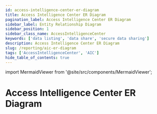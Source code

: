 ```yaml
---
id: access-intelligence-center-er-diagram
title: Access Intelligence Center ER Diagram
pagination_label: Access Intelligence Center ER Diagram
sidebar_label: Entity Relationship Diagram
sidebar_position: 1
sidebar_class_name: AccessIntelligenceCenter
keywords: ['data listing', 'data share', 'secure data sharing']
description: Access Intelligence Center ER Diagram
slug: /reporting/aic-er-diagram
tags: ['AccessIntelligenceCenter', 'AIC']
hide_table_of_contents: true
---
```


import MermaidViewer from '@site/src/components/MermaidViewer';

# Access Intelligence Center ER Diagram

<!-- Identity Attributes are to be worked on later because there are no current default values -->

<MermaidViewer diagram='erDiagram
    IDENTITY_ATTRIBUTE {
        varchar IDENTITY_ID "This contains the unique identifier for the identity"
        varchar DisplayName "This is the user friendly label for the Identity"
        varchar FirstName "This is the first name of the Identity"
        varchar IdentityState "This shows if the state of the identity is active"
        varchar Country "Identity Country"
        varchar Department "Identity Department"
        varchar Email "Identity email"
        varchar LastName "This is the last name of the Identity"
        varchar Manager "This contains the name of the Identity Manager"
        varchar PersonalEmail "This is the Identity personal email"
        varchar IdentificationNumber "This is the unique id number for the identity"
        boolean Inactive "This shows if the state of the identity is inactive or not"
        varchar JobTitle "Identity Job title"
        varchar uid "This is the unique label for the Identity"
        varchar Phone "Identity phone number"
        varchar Location "Identity Location"
        varchar StartDate "This shows the start date of the identity"
        varchar EndDate "This shows the end date of the identity"
        varchar WorkPhone "Identity work phone number"
    }
    IDENTITY_ROLES_FULL {
        varchar IDENTITY_ID "This is the unique identifier for the Identity"
        varchar ROLE_ID "This is the unique identifier for the Role"
        varchar ROLE_NAME "This is the human-readable name of the Role"
        varchar ROLE_DISPLAY_NAME "This is the user friendly label for the Role"
        varchar ROLE_DESCRIPTION "This is a short description for the Role"
        varchar ROLE_CREATED_DATE "This is the Role created date"
        varchar ROLE_UPDATED_DATE "This is the Role modified date"
        varchar ROLE_DELETED_DATE "TThis is the Role deleted date"
        varchar ROLE_IS_ASSIGNABLE "This is a boolean value to show if the role is assignable"
        timestamp ROLE_SYNC_DATE "This is the date the Role data was synced to the table"
    }
    IDENTITY {
        varchar TENANT_ID "This is the unique identifier of customer organization"
        varchar IDENTITY_ID "This is the unique identifier for the Identity"
        timestamp IDENTITY_CREATED "This is the Identity created date"
        timestamp IDENTITY_UPDATED "This is the Identity modified date"
        varchar NAME "This is the human-readable name of the Identity"
        varchar DISPLAY_NAME "This is the user friendly label for the Identity; usually First Name Last Name"
        varchar MANAGERS_NAME "This is the managers name for the Identity"
        varchar EMAIL "This is the Identity email"
        varchar STATUS "This is the Identity status"
        varchar JOB_TITLE "This is the Identity job title"
        varchar LOCATION "This is the Identity location"
        varchar LOCATION_CODE "This is the Identity location code"
        varchar DEPARTMENT "This is the Identity department"
        varchar IDENTITY_CREATED_MONTH_SORT "This is the field to sort charts based on the month an Identity was created"
        number IDENTITY_CREATED_WEEK_SORT "This is the field to sort charts based on the week an Identity was created"
        timestamp IDENTITY_SYNC_DATE "This is the date the data was synced to the table"
    }
    ACCESS_PROFILE {
        varchar IDENTITY_ID "This is the unique identifier for the Identity"
        varchar ACCESS_PROFILE_ID "This is the unique identifier for the Access Profile"
        varchar ACCESS_PROFILE_SOURCE_ID "This is the unique identifier for the Access Profile Source"
        varchar ACCESS_PROFILE_NAME "This is the human-readable name of the Access Profile"
        varchar ACCESS_PROFILE_DISPLAY_NAME "This is the user friendly label for the Access Profile"
        varchar ACCESS_PROFILE_DESCRIPTION "This is a short description for the Access Profile"
        timestamp ACCESS_PROFILE_CREATED_DATE "This is the Access Profile created date"
        timestamp ACCESS_PROFILE_UPDATED_DATE "This is the Access Profile modified date"
        timestamp ACCESS_PROFILE_DELETED_DATE "This is the Access Profile deleted date"
        varchar ACCESS_PROFILE_IS_ASSIGNABLE "This is a boolean value to show if the Access Profile is assignable"
        timestamp ACCESS_PROFILE_SYNC_DAE "This is the date the data was synced to the table"
    }
    ACCESS_PROFILES_SOURCE {
        varchar ACCESS_PROFILE_SOURCE_ID "This is the unique identifier for the Access Profile Source"
        varchar ACCESS_PROFILE_SOURCE_DISPLAY_NAME "This is the user friendly label for the Access Profile Source"
        varchar ACCESS_PROFILE_SOURCE_TYPE "This is the type associated to the Access Profile Source"
        varchar ACCESS_PROFILE_SOURCE_CONNECTOR "This is the connector associated to the Access Profile Source"
        timestamp ACCESS_PROFILE_SOURCE_DELETED_DATE "This is the Access Profile Source deleted date" 
        timestamp ACCESS_PROFILE_SOURCE_SYNC_DATE "This is the date the data was synced to the table"
    }
    ACCOUNT {
        varchar IDENTITY_ID "This is the unique identifier for the Identity"
        varchar ACCOUNT_ID "This is the unique identifier for the Account"
        varchar NATIVE_IDENTITY "This is the name of the Native Identity of the Accont"
        varchar ACCOUNT_DISPLAY_NAME "This is the user friendly label for the Account"
        varchar ACCOUNT_SOURCE_ID "This is the unique identifier for the Account source"
        varchar ACCOUNT_SOURCE_DISPLAY_NAME "This is the user friendly label for the Account Source"
        varchar ACCOUNT_SOURCE_TYPE "This is the type associated to the Account Source"
        varchar ACCOUNT_STATUS "This shows the status of the Account"
    }
    ACCOUNT_SOURCE {
        varchar ACCOUNT_SOURCE_ID "This is the unique identifier for the Account Source"
        varchar ACCOUNT_SOURCE_CONNECTOR "This is the connector associated to the Account Source"
        timestamp ACCOUNT_SOURCE_DELETED_DATE "This is the Account Source deleted date" 
        timestamp ACCOUNT_SOURCE_SYNC_DATE "This is the date the data was synced to the table"
    }
    IDENTITY_APP {
        varchar IDENTITY_ID "This is the unique identifier for the Identity"
        varchar APP_ID "This is the unique identifier for the App"
        varchar APP_DELETED_DATE "This is the App deleted date"
        varchar APP_DISPLAY_NAME "This is the user friendly label for the App"
        varchar APP_DESCRIPTION "This is a short description for the App"
        timestamp APP_SYNC_DATE "This is the date the data was synced to the table"
    }
    IDENTITY_ENTITLEMENTS_FULL {
        varchar IDENTITY_ID "This is the unique identifier for the Identity"
        varchar ENTITLEMENT_ID "This is the unique identifier for the Entitlement"
        varchar ENTITLEMENT_DISPLAY_NAME "This is the user friendly label for the Entitlement"
        timestamp ENTITLEMENT_DELETED_DATE "This is the Entitlement deleted date"
        timestamp ENTITLEMENT_CREATED_DATE "This is the Entitlement created date"
        timestamp ENTITLEMENT_UPDATED_DATE "This is the Entitlement modified date"
        varchar ENTITLEMENT_ATTRIBUTE "This is the attribute associated with the Entitlement"
        varchar ENTITLEMENT_VALUE "This is the actual value of the attribute associated with the Entitlement"
        varchar ENTITLEMENT_SOURCE_ID "This is the user friendly label for the Entitlement source"
        varchar ENTITLEMENT_SOURCE_DISPLAY_NAME "This is the user friendly label for the Entitlement Source"
        varchar ENTITLEMENT_TYPE "This is the user friendly label for the Entitlement"
        timestamp ENTITLEMENT_DESCRIPTION "This is the Entitlement created date"
        timestamp ENTITLEMENT_IS_REQUESTABLE "This is the Entitlement modified date"
        timestamp ENTITLEMENT_SYNC_DATE "This is the attribute associated with the Entitlement"
    }
    IDENTITY_ENTITLEMENT_SOURCE {
        varchar ENTITLEMENT_SOURCE_ID "This is the unique identifier for the Entitlement Source"
        varchar ENTITLEMENT_SOURCE_TYPE "This is the type associated with the Entitlement Source"
        varchar ENTITLEMENT_SOURCE_CONNECTOR "This is the connector associated with the Entitlement Source"
        timestamp ENTITLEMENT_SOURCE_DELETED_DATE "This is the Entitlement Source deleted date" 
        timestamp ENTITLEMENT_SOURCE_SYNC_DATE "This is the date the data was synced to the table"
    }
    ACCESS_REQUEST_DURATION {
        varchar IDENTITY_ID "This is the unique identifier for the Identity"
        varchar DURATION_HOURS "This is the duration in hours from the create date to the end date of an Identity Access Request"
    }
    CERTIFICATION_ITEM {
        varchar CERTIFICATION_ID "This is the unique identifier for the Certification"
        varchar REVIEWER_ID "This is the Identity ID of the Certifier"
        varchar IDENTITY_ID "This is the unique identifier for the Identity"
        varchar CERTIFICATION_ITEM_ID "This is the unique identifier for the Certification Item"
        timestamp CREATED_DATE "This is the date a Certification Item was created"
        timestamp UPDATED_DATE "This is the date a Certification Item was last modified"
        timestamp DELETED_DATE "This is the date a Certification Item was deleted"
        varchar CERTIFICATION_ITEM_ACCOUNT_ID "This is the unique identifier for the Certification Item account"
        varchar APPLICATION_ID "This is the unique identifier for the Application"
        varchar REVIEWED_ID "This is the unique identifier of the reviewed Identity"
        varchar REVIEWED_TYPE "This is the reviewed element of the Certification"
        varchar REVIEWED_DISPLAY_NAME "This is the user friendly label for the reviewed Cetification Item"
        varchar TYPE "This contains the type of the Certification Item, if any"
        varchar SUB_TYPE "This contains the sub type of the Certification Item, if any"
        timestamp COMPLETED_DATE "This is the date a Certification Item is completed"
        timestamp DECISION_DATE "This is the date a Certification Item reaches a decision"
        boolean APPROVED "This is the date a Certification Item is approved"
        boolean REJECTED "This is a boolean value for the rejection status of a Certification"
        varchar CERTIFICATION_ITEM_STATUS "This is the status of the Certification Item"
        varchar DECISION "This is the decision made on the Certification Item"
        varchar BULK "This is the bulk nature of the Certification Item"
        boolean REMEDIATED "This tells if the Certification Item was remediated or not"
        boolean PRIVILEGED "This tells if the Certification Item was privileged or not"
        varchar REMEDIATION_ACTION "This is the remediated action on the Certification Item"
        varchar MITIGATION_EXPIRATION "This shows if the mitigation for the Certification Item has expired or not"
        varchar CERTIFICATION_NATIVE_IDENTITY "This is the native identity name for the Certification Item"
        varchar INSTANCE "This is the instance of the Certifier Item"
        boolean ACCOUNT_ONLY "This tells if the Cerification Item is account_only or not"
        varchar NEW_ACCESS "This tells if the Cerification Item has new_access properties"
        varchar POLICY_NAME "This is the name of the policy associated with the Cerification Item"
        varchar CONSTRAINT_NAME "This shows constraints associated with the Cerification Item"
        timestamp SYNC_DATE "This is the date the data was synced to the table"
        varchar CERTIFICATION_ITEM_SOURCE_DISPLAY_NAME "This is the human-readable name of the Certification Item Source"
        varchar CERTIFICATION_SOURCE_ITEM_TYPE "This is the type associated with the Certification Item Source"
        varchar CERTIFICATION_ITEM_SOURCE_CONNECTOR "This is the connector associated with the Certification Source"
    }
    CERTIFICATION_STATS {
        varchar CERTIFICATION_ID "This is the unique identifier for the Certification"
        varchar CERTIFIER_DISPLAY_NAME "This is the user friendly label for the Certifier"
        timestamp FINISHED_DATE "This is the day Certification is completed"
        timestamp DUE_DATE "This is the day Certification is set to be completed by"
        number DAYS_LATE "This is the number of days after the due date that a Certification was completed"
        number HOURS_LATE "This is the number of hours after the due date that a Certification was completed"
    } 
    CERTIFICATION {
        varchar CERTIFICATION_ID "This is the unique identifier for the Certification"
        varchar CERTIFICATION_SIGNER_ID "This is the unique Identity ID of the Identity Certification Signer"
        varchar CERTIFICATION_CERTIFIER_ID "This is the unique Identity ID of the Identity Certification Certifier"
        timestamp CERTIFICATION_NAME "This is the human-friendly format of a Certification Item"
        timestamp SIGNED_DATE "This is the date a Certification was signed"
        varchar ORIGINAL_CERTIFICATION_ID "This is the unique identifier for the Original Certification if present"
        varchar CERTIFICATION_CAMPAIGN_ID "This is the unique identifier for the Certification Campaign"
        varchar CERTIFICATION_CAMPAIGN_STATUS "This is the status of a Certification Campaign"
        varchar CERTIFICATION_CAMPAIGN_DEADLINE "This is the deadline of a Certification Campaign"
        varchar CERTIFICATION_CAMPAIGN_NAME "This is the name of a Certification Campaign"
        varchar CERTIFICATION_CAMPAIGN_TYPE "This is the type of a Certification Campaign"
        boolean COMPLETE "This is a boolean to show if the Certification is complete"
        varchar PHASE "This shows the phase of a Certification"
        boolean IS_BULK_REASSIGNMENT "This is a boolean to show if the Certification is a bulk reassignement"
        timestamp ELECTRONICALLY_SIGNED "This shows when the certification was electronically signed"
        boolean PROCESS_REVOKES_IMMEDIATELY "This is a boolean to show if the Certification is to be revoked immediately"
        timestamp CERTIFICATION_SYNC_DATE "This is the date the data was synced to the table"
    } 
    CERTIFICATION_ITEM_REVIEWER_IDENTITY {
        varchar REVIEWER_ID "This is the unique Identity ID of the Identity Certification Item Reviewer"
        timestamp REVIEWER_IDENTITY_CREATED "This is the date that the Identity Certification Item Reviewer was created"
        timestamp REVIEWER_IDENTITY_UPDATED "This is the date that the Identity Certification Item Reviewer was updated"
        varchar REVIEWER_NAME "This is the name for the Identity Certification Item Reviewer"
        varchar REVIEWER_DISPLAY_NAME "The human-readable name for the Identity Certification Item Reviewer"
        varchar REVIEWER_MANAGERS_NAME "The managers name for the Identity Certification Item Reviewer"
        varchar REVIEWER_EMAIL "The email for the Identity Certification Item Reviewer"
        varchar REVIEWER_STATUS "The status of the Identity Certification Item Reviewer"
        varchar REVIEWER_JOB_TITLE "The job title for the Identity Certification Item Reviewer" 
        varchar REVIEWER_LOCATION "The location of the Identity Certification Item Reviewer" 
        varchar REVIEWER_LOCATION_CODE "The location code of the Identity Certification Item Reviewer" 
        varchar REVIEWER_DEPARTMENT "The department of the Identity Certification Item Reviewer"   
        timestamp REVIEWER_SYNC_DATE "This is the date the data was synced to the table"
    }
    CERTIFICATION_CERTIFIER_IDENTITY {
        varchar CERTIFICATION_CERTIFIER_ID "This is the unique Identity ID of the Identity Certification Certifier"
        timestamp CERTIFICATION_CERTIFIER_IDENTITY_CREATED "This is the date that the Identity Certification Certifier was created"
        timestamp CERTIFICATION_CERTIFIER_IDENTITY_UPDATED "This is the date that the Identity Certification Certifier was updated"
        varchar CERTIFICATION_CERTIFIER_NAME "This is the name for the Identity Certification Certifier"
        varchar CERTIFICATION_CERTIFIER_DISPLAY_NAME "The human-readable name for the Identity Certification Certifier"
        varchar CERTIFICATION_CERTIFIER_MANAGERS_NAME "The managers name for the Identity Certification Certifier"
        varchar CERTIFICATION_CERTIFIER_EMAIL "The email for the Identity Certification Certifier"
        varchar CERTIFICATION_CERTIFIER_STATUS "The status of the Identity Certification Certifier"
        varchar CERTIFICATION_CERTIFIER_JOB_TITLE "The job title for the Identity Certification Certifier" 
        varchar CERTIFICATION_CERTIFIER_LOCATION "The location of the Identity Certification Certifier" 
        varchar CERTIFICATION_CERTIFIER_LOCATION_CODE "The location code of the Identity Certification Certifier" 
        varchar CERTIFICATION_CERTIFIER_DEPARTMENT "The department of the Identity Certification Certifier"   
        timestamp CERTIFICATION_CERTIFIER_SYNC_DATE "This is the date the data was synced to the table"
    }
    CERTIFICATION_SIGNER_IDENTITY {
        varchar CERTIFICATION_SIGNER_ID "This is the unique Identity ID of the Identity Certification Signer"
        timestamp CERTIFICATION_SIGNER_IDENTITY_CREATED "This is the date that the Identity Certification Signer was created"
        timestamp CERTIFICATION_SIGNER_IDENTITY_UPDATED "This is the date that the Identity Certification Signer was updated"
        varchar CERTIFICATION_SIGNER_NAME "This is the name for the Identity Certification Signer"
        varchar CERTIFICATION_SIGNER_DISPLAY_NAME "The human-readable name for the Identity Certification Signer"
        varchar CERTIFICATION_SIGNER_MANAGERS_NAME "The managers name for the Identity Certification Signer"
        varchar CERTIFICATION_SIGNER_EMAIL "The email for the Identity Certification Signer"
        varchar CERTIFICATION_SIGNER_STATUS "The status of the Identity Certification Signer"
        varchar CERTIFICATION_SIGNER_JOB_TITLE "The job title for the Identity Certification Signer" 
        varchar CERTIFICATION_SIGNER_LOCATION "The location of the Identity Certification Signer" 
        varchar CERTIFICATION_SIGNER_LOCATION_CODE "The location code of the Identity Certification Signer" 
        varchar CERTIFICATION_SIGNER_DEPARTMENT "The department of the Identity Certification Signer"   
        timestamp CERTIFICATION_SIGNER_SYNC_DATE "This is the date the data was synced to the table"
    }
    IDENTITY_REQUEST_ITEM {
        varchar IDENTITY_REQUEST_ITEM_APPROVER_ID "This is the unique Identity ID of the Identity Request approver"
        varchar IDENTITY_REQUEST_ITEM_ACCESS_REQUEST_ID "This is the id of the Identity Request Item access request"
        varchar IDENTITY_REQUEST_ITEM_REQUESTER_ID "This is the unique Identity ID of the Identity Request requester"
        varchar IDENTITY_ID "This is the unique identifier for the target Identity"
        varchar IDENTITY_REQUEST_ITEM_ID "This is the unique identifier for the Identity Request Item"
        varchar IDENTITY_REQUEST_ITEM_INSTANCE "This is the instance name of the Identity Request Item"
        varchar IDENTITY_REQUEST_ITEM_NATIVE_IDENTITY "This is the native identity name for the Identity Request Item"
        varchar IDENTITY_REQUEST_ITEM_DISPLAY_NAME "The human-readable name for the Identity Request Item"
        varchar IDENTITY_REQUEST_ITEM_NAME "This is the name for the Identity Request Item"
        varchar IDENTITY_REQUEST_ITEM_VALUE "This is the value of the identity request item"
        varchar IDENTITY_REQUEST_ITEM_ANNOTATION "This is the annotation of the Identity Request Item"
        varchar IDENTITY_REQUEST_ITEM_OPERATION "This is the operation of the Identity Request Item"
        timestamp IDENTITY_REQUEST_ITEM_START_DATE "This is the date the Identity Request Item started"
        timestamp IDENTITY_REQUEST_ITEM_END_DATE "This is the date of the identity request item ended"
        varchar IDENTITY_REQUEST_ITEM_APPROVED "This is the approved of the Identity Request Item"
        varchar IDENTITY_REQUEST_ITEM_REJECTED "This is the rejected of the Identity Request Item"
        varchar IDENTITY_REQUEST_ITEM_PROVISIONING_STATE "This is the state of the Identity Request Item provisioning"
        varchar IDENTITY_REQUEST_ITEM_COMPILATION_STATUS "This is the status of the Identity Request Item compilation"
        varchar IDENTITY_REQUEST_ITEM_EXPANSION_CAUSE "This is the cause of the Identity Request Item expansion"
        number IDENTITY_REQUEST_ITEM_RETRIES "This is the retries of the Identity Request Item"
        varchar IDENTITY_REQUEST_ITEM_PROVISIONING_ENGINE "This is the engine of the Identity Request Item provisioning"
        timestamp IDENTITY_REQUEST_ITEM_CREATED_DATE "This is the date of the Identity Request Item created"
        varchar IDENTITY_REQUEST_ITEM_ACCESS_REQUEST_TYPE "This is the type of the Identity Request Item access request"
        timestamp IDENTITY_REQUEST_ITEM_ACCESS_REQUEST_CREATED_DATE "This is the date of the Identity Request Item access request created"
        timestamp IDENTITY_REQUEST_ITEM_ACCESS_REQUEST_END_DATE "This is the date of the Identity Request Item access request end"
        varchar IDENTITY_REQUEST_ITEM_EXECUTION_STATUS "This is the status of the Identity Request Item execution"
        varchar IDENTITY_REQUEST_ITEM_COMPLETION_STATUS "This is the status of the Identity Request Item completion"
        varchar IDENTITY_REQUEST_ITEM_PRIORITY "This is the priority of the Identity Request Item"
        varchar IDENTITY_REQUEST_ITEM_ACCESS_REQUEST_REQUESTER "This is the requester of the Identity Request Item access request"
        varchar IDENTITY_REQUEST_ITEM_APP_ID "This is the id of the Identity Request Item app"
        varchar IDENTITY_REQUEST_ITEM_APP_DISPLAY_NAME "This is the name of the Identity Request Item app display"
        timestamp IDENTITY_REQUEST_ITEM_REQUESTER_CREATED_DATE "This is the date of the Identity Request Item requester created"
        timestamp IDENTITY_REQUEST_ITEM_REQUESTER_UPDATE_DATE "This is the date of the Identity Request Item requester update"
        varchar IDENTITY_REQUEST_ITEM_TARGET_DISPLAY_NAME "This is the name of the Identity Request Item target display"
        timestamp IDENTITY_REQUEST_ITEM_TARGET_CREATED_DATE "This is the date of the Identity Request Item target created"
        timestamp IDENTITY_REQUEST_ITEM_TARGET_UPDATE_DATE "This is the date of the Identity Request Item target update"
        timestamp IDENTITY_REQUEST_ITEM_APPROVER_CREATED_DATE "This is the date of the Identity Request Item approver created"
        timestamp IDENTITY_REQUEST_ITEM_APPROVER_UPDATED_DATE "This is the date of the Identity Request Item approver updated"
        varchar IDENTITY_REQUEST_ITEM_APPROVER_DISPLAY_NAME "This is the name of the Identity Request Item approver display"
        varchar IDENTITY_REQUEST_ITEM_ENTITLEMENT_ID "This is the id of the Identity Request Item entitlement"
        varchar IDENTITY_REQUEST_ITEM_ENTITLEMENT_VALUE "This is the value of the Identity Request Item entitlement"
        varchar IDENTITY_REQUEST_ITEM_ENTITLEMENT_DISPLAY_NAME "This is the name of the Identity Request Item entitlement display"
        varchar IDENTITY_REQUEST_ITEM_ROLE_ID "This is the id of the Identity Request Item role"
        varchar IDENTITY_REQUEST_ITEM_ROLE_NAME "This is the name of the Identity Request Item role"
        varchar IDENTITY_REQUEST_ITEM_ROLE_DISPLAY_NAME "This is the name of the Identity Request Item role display"
    } 
    IDENTITY_ITEM_APPROVER {
        varchar IDENTITY_REQUEST_ITEM_APPROVER_ID "This is the unique Identity ID of the Identity Request Approver"
        timestamp APPROVER_IDENTITY_CREATED "This is the date that the Identity Item Approver was created"
        timestamp APPROVER_IDENTITY_UPDATED "This is the date that the Identity Item Approver was updated"
        varchar APPROVER_NAME "This is the name for the Identity Item Approver"
        varchar APPROVER_DISPLAY_NAME "The human-readable name for the Identity Item Approver"
        varchar APPROVER_MANAGERS_NAME "The managers name for the Identity Item Approver"
        varchar APPROVER_EMAIL "The email for the Identity Item Approver"
        varchar APPROVER_STATUS "The status of the Identity Item Approver"
        varchar APPROVER_JOB_TITLE "The job title for the Identity Item Approver"
        varchar APPROVER_LOCATION "The location of the Identity Item Approver" 
        varchar APPROVER_LOCATION_CODE "The location code of the Identity Item Approver"
        varchar APPROVER_DEPARTMENT "The department of the Identity Item Approver"   
        timestamp APPROVER_SYNC_DATE "This is the date the data was synced to the table"
    }
    IDENTITY_ITEM_REQUESTER {
        varchar IDENTITY_REQUEST_ITEM_REQUESTER_ID "This is the unique Identity ID of the Identity Item Requester"
        timestamp REQUESTER_IDENTITY_CREATED "This is the date that the Identity Item Requester was created"
        timestamp REQUESTER_IDENTITY_UPDATED "This is the date that the Identity Item Requester was updated"
        varchar REQUESTER_NAME "This is the name for the Identity Item Requester"
        varchar REQUESTER_DISPLAY_NAME "The human-readable name for the Identity Item Requester"
        varchar REQUESTER_MANAGERS_NAME "The managers name for the Identity Item Requester"
        varchar REQUESTER_EMAIL "The email for the Identity Item Requester"
        varchar REQUESTER_STATUS "The status of the Identity Item Requester"
        varchar REQUESTER_JOB_TITLE "The job title for the Identity Item Requester" 
        varchar REQUESTER_LOCATION "The location of the Identity Item Requester" 
        varchar REQUESTER_LOCATION_CODE "The location code of the Identity Item Requester" 
        varchar REQUESTER_DEPARTMENT "The department of the Identity Item Requester"   
        timestamp REQUESTER_SYNC_DATE "This is the date the data was synced to the table"
    }
    ACCESS_REQUEST {
        varchar ACCESS_REQUEST_REQUESTER_ID "This is the unique Identity ID of the Access Request Requester"
        varchar ACCESS_REQUEST_TARGET_ID "This is the unique Identity ID of the Access Request Target"
        varchar IDENTITY_REQUEST_ITEM_ACCESS_REQUEST_ID "This is the id of the Identity Request Item access request"
        varchar ACCESS_REQUEST_NAME "This is the name for the Access Request"
        timestamp ACCESS_REQUEST_CREATED_DATE "This is the date that the Access Request was created"
        timestamp ACCESS_REQUEST_UPDATED_DATE "This is the date that the Access Request was updated"
        timestamp ACCESS_REQUEST_DELETED_DATE "This is the date that the Access Request was updated" 
        timestamp ACCESS_REQUEST_END_DATE "This is the date that the Access Request ends" 
        varchar ACCESS_REQUEST_EXECUTION_STATUS "This is the status of the Access Request execution"
        varchar ACCESS_REQUEST_COMPLETION_STATUS "This is the status of the Access Request completion"
        varchar ACCESS_REQUEST_PRIORITY "This is the priority of the Access Request"
        varchar ACCESS_REQUEST_TYPE "This is the type associated to the Access Request"
        timestamp ACCESS_REQUEST_SYNC_DATE "This is the date the data was synced to the table"
    }
    ACCESS_REQUEST_REQUESTER_IDENTITY {
        varchar ACCESS_REQUEST_REQUESTER_ID "This is the unique Identity ID of the Access Request Requester"
        timestamp ACCESS_REQUEST_REQUESTER_IDENTITY_CREATED "This is the date that the Access Request Requester was created"
        timestamp ACCESS_REQUEST_REQUESTER_IDENTITY_UPDATED "This is the date that the Access Request Requester was updated"
        varchar ACCESS_REQUEST_REQUESTER_NAME "This is the name for the Access Request Requester"
        varchar ACCESS_REQUEST_REQUESTER_DISPLAY_NAME "The human-readable name for the Access Request Requester"
        varchar ACCESS_REQUEST_REQUESTER_MANAGERS_NAME "The managers name for the Access Request Requester"
        varchar ACCESS_REQUEST_REQUESTER_EMAIL "The email for the Access Request Requester"
        varchar ACCESS_REQUEST_REQUESTER_STATUS "The status of the Access Request Requester"
        varchar ACCESS_REQUEST_REQUESTER_JOB_TITLE "The job title for the Access Request Requester" 
        varchar ACCESS_REQUEST_REQUESTER_LOCATION "The location of the Access Request Requester" 
        varchar ACCESS_REQUEST_REQUESTER_LOCATION_CODE "The location code of the Access Request Requester" 
        varchar ACCESS_REQUEST_REQUESTER_DEPARTMENT "The department of the Access Request Requester"   
        timestamp ACCESS_REQUEST_REQUESTER_SYNC_DATE "This is the date the data was synced to the table"
    }
    ACCESS_REQUEST_TARGET_IDENTITY {
        varchar ACCESS_REQUEST_TARGET_ID "This is the unique Identity ID of the Access Request Target"
        timestamp ACCESS_REQUEST_TARGET_IDENTITY_CREATED "This is the date that the Access Request Target was created"
        timestamp ACCESS_REQUEST_TARGET_IDENTITY_UPDATED "This is the date that the Access Request Target was updated"
        varchar ACCESS_REQUEST_TARGET_NAME "This is the name for the Access Request Target"
        varchar ACCESS_REQUEST_TARGET_DISPLAY_NAME "The human-readable name for the Access Request Target"
        varchar ACCESS_REQUEST_TARGET_MANAGERS_NAME "The managers name for the Access Request Target"
        varchar ACCESS_REQUEST_TARGET_EMAIL "The email for the Access Request Target"
        varchar ACCESS_REQUEST_TARGET_STATUS "The status of the Access Request Target"
        varchar ACCESS_REQUEST_TARGET_JOB_TITLE "The job title for the Access Request Target" 
        varchar ACCESS_REQUEST_TARGET_LOCATION "The location of the Access Request Target" 
        varchar ACCESS_REQUEST_TARGET_LOCATION_CODE "The location code of the Access Request Target" 
        varchar ACCESS_REQUEST_TARGET_DEPARTMENT "The department of the Access Request Target"   
        timestamp ACCESS_REQUEST_TARGET_SYNC_DATE "This is the date the data was synced to the table"
    }
    ACCESS_RELATIONSHIPS {
        varchar ACCESS_RELATIONS_ROLE_ID "This is the unique identifier for the Role"
        varchar ACCESS_RELATIONS_ROLE_NAME "This is the user friendly label for the Role"
        varchar ACCESS_RELATIONS_AP_ID "This is the unique identifier for the Access Profile"
        varchar ACCESS_RELATIONS_ACCESS_PROFILE_NAME "This is the user friendly label for the Access Profile"
        varchar ACCESS_RELATIONS_ENT_ID "This is the unique identifier for the Entitlement"
        varchar ACCESS_RELATIONS_ENTITLEMENT_NAME "This is the user friendly label for the Access Profile"
        timestamp ACCESS_PROFILE_SOURCE_SYNC_DATE "This is the date the data was synced to the table"
    }
    IDENTITY ||--o{ IDENTITY_ATTRIBUTE : "associated to and owns"
    IDENTITY ||--o{ IDENTITY_ROLES_FULL : "associated to and owns"
    IDENTITY ||--o{ ACCESS_PROFILE: "associated to and owns"
    IDENTITY ||--o{ ACCOUNT : "associated to and owns"
    IDENTITY ||--o{ IDENTITY_APP : "associated to and owns"
    IDENTITY ||--o{ IDENTITY_ENTITLEMENTS_FULL : "associated to and owns"
    IDENTITY ||--o{ CERTIFICATION_ITEM : "associated to and owns"
    IDENTITY ||--o{ IDENTITY_REQUEST_ITEM : "associated to and owns"
    IDENTITY ||--o{ ACCESS_REQUEST_DURATION : "associated to and owns"
    ACCESS_PROFILE ||--o{ ACCESS_PROFILES_SOURCE : "associated to and owns"
    ACCOUNT ||--o{ ACCOUNT_SOURCE : "associated to and owns"
    IDENTITY_ENTITLEMENTS_FULL ||--o{ IDENTITY_ENTITLEMENT_SOURCE: "associated to and owns"
    CERTIFICATION_ITEM ||--o{ CERTIFICATION_STATS : "associated to and owns"
    CERTIFICATION_ITEM ||--o{ CERTIFICATION_ITEM_REVIEWER_IDENTITY : "associated to and owns"
    CERTIFICATION_ITEM ||--o{ CERTIFICATION : "associated to and owns"
    CERTIFICATION ||--o{ CERTIFICATION_CERTIFIER_IDENTITY  : "associated to and owns"
    CERTIFICATION ||--o{ CERTIFICATION_SIGNER_IDENTITY  : "associated to and owns"
    IDENTITY_REQUEST_ITEM ||--o{ ACCESS_REQUEST : "associated to and owns"
    IDENTITY_REQUEST_ITEM ||--o{ IDENTITY_ITEM_APPROVER : "associated to and owns"
    IDENTITY_REQUEST_ITEM ||--o{ IDENTITY_ITEM_REQUESTER : "associated to and owns"
    ACCESS_REQUEST ||--o{ ACCESS_REQUEST_TARGET_IDENTITY : "associated to and owns"
    ACCESS_REQUEST ||--o{ ACCESS_REQUEST_REQUESTER_IDENTITY : "associated to and owns"'></MermaidViewer>